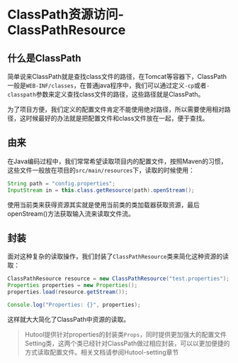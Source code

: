 ClassPath资源访问-ClassPathResource
===

## 什么是ClassPath
简单说来ClassPath就是查找class文件的路径，在Tomcat等容器下，ClassPath一般是`WEB-INF/classes`，在普通java程序中，我们可以通过定义`-cp`或者`-classpath`参数来定义查找class文件的路径，这些路径就是ClassPath。

为了项目方便，我们定义的配置文件肯定不能使用绝对路径，所以需要使用相对路径，这时候最好的办法就是把配置文件和class文件放在一起，便于查找。

## 由来
在Java编码过程中，我们常常希望读取项目内的配置文件，按照Maven的习惯，这些文件一般放在项目的`src/main/resources`下，读取的时候使用：

```java
String path = "config.properties";
InputStream in = this.class.getResource(path).openStream();
```

使用当前类来获得资源其实就是使用当前类的类加载器获取资源，最后openStream()方法获取输入流来读取文件流。

## 封装
面对这种复杂的读取操作，我们封装了`ClassPathResource`类来简化这种资源的读取：

```java
ClassPathResource resource = new ClassPathResource("test.properties");
Properties properties = new Properties();
properties.load(resource.getStream());

Console.log("Properties: {}", properties);
```

这样就大大简化了ClassPath中资源的读取。

> Hutool提供针对properties的封装类`Props`，同时提供更加强大的配置文件Setting类，这两个类已经针对ClassPath做过相应封装，可以以更加便捷的方式读取配置文件。相关文档请参阅Hutool-setting章节

